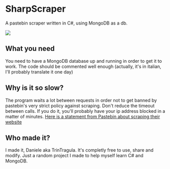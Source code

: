 # SharpScraper
A pastebin scraper written in C#, using MongoDB as a db.

![](http://pastebin.com/i/pastebin_logo_side_outline.png)


## What you need
You need to have a MongoDB database up and running in order to get it to work. The code should be commented well enough (actually, it's in italian, I'll probably translate it one day)

## Why is it so slow?
The program waits a lot between requests in order not to get banned by pastebin's very strict policy against scraping.
Don't reduce the timeout between calls. If you do it, you'll probably have your ip address blocked in a matter of minutes.
[Here is a statement from Pastebin about scraping their website](http://pastebin.com/scraping)

## Who made it?
I made it, Daniele aka TrinTragula. It's completly free to use, share and modify. Just a random project I made to help myself learn C# and MongoDB.
